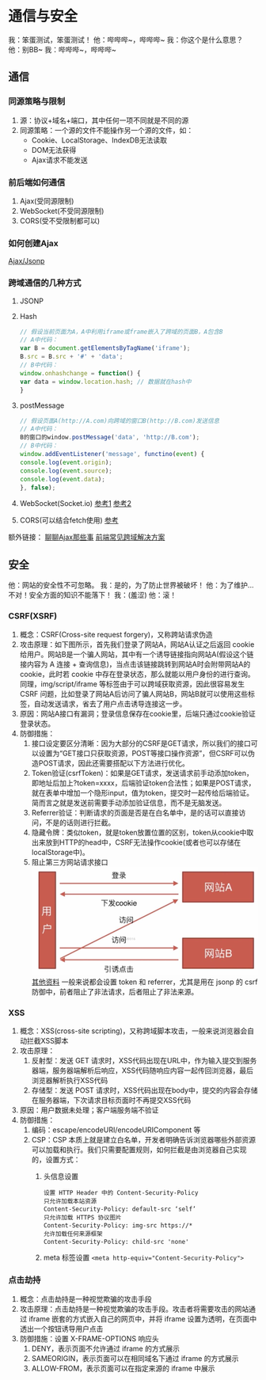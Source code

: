 # 通信与安全

我：笨蛋测试，笨蛋测试！
他：哔哔哔~，哔哔哔~
我：你这个是什么意思？
他：别BB~
我：哔哔哔~，哔哔哔~

## 通信

### 同源策略与限制

1. 源：协议+域名+端口，其中任何一项不同就是不同的源
2. 同源策略：一个源的文件不能操作另一个源的文件，如：
   * Cookie、LocalStorage、IndexDB无法读取
   * DOM无法获得
   * Ajax请求不能发送

### 前后端如何通信

1. Ajax(受同源限制)
2. WebSocket(不受同源限制)
3. CORS(受不受限制都可以)

### 如何创建Ajax

[Ajax/Jsonp](https://github.com/KokoTa/All-demo/blob/master/other/util.js)

### 跨域通信的几种方式

1. JSONP

2. Hash

    ``` javascript
    // 假设当前页面为A，A中利用iframe或frame嵌入了跨域的页面B，A包含B
    // A中代码：
    var B = document.getElementsByTagName('iframe');
    B.src = B.src + '#' + 'data';
    // B中代码：
    window.onhashchange = function() {
    var data = window.location.hash; // 数据就在hash中
    }
    ```

3. postMessage

    ``` javascript
    // 假设页面A(http://A.com)向跨域的窗口B(http://B.com)发送信息
    // A中代码：
    B的窗口的window.postMessage('data', 'http://B.com');
    // B中代码：
    window.addEventListener('message', functino(event) {
    console.log(event.origin);
    console.log(event.source);
    console.log(event.data);
    }, false);
    ```

4. WebSocket(Socket.io)
    [参考1](http://www.ruanyifeng.com/blog/2017/05/websocket.html)
    [参考2](http://blog.csdn.net/frank_good/article/details/50856585)

5. CORS(可以结合fetch使用)
    [参考](http://www.ruanyifeng.com/blog/2016/04/cors.html)

额外链接：
[聊聊Ajax那些事](https://segmentfault.com/a/1190000006669043)
[前端常见跨域解决方案](https://segmentfault.com/a/1190000011145364)

## 安全

他：网站的安全性不可忽略。
我：是的，为了防止世界被破坏！
他：为了维护...不对！安全方面的知识不能落下！
我：(羞涩)
他：滚！

### CSRF(XSRF)

1. 概念：CSRF(Cross-site request forgery)，又称跨站请求伪造
2. 攻击原理：如下图所示，首先我们登录了网站A，网站A认证之后返回 cookie 给用户。网站B是一个骗人网站，其中有一个诱导链接指向网站A(假设这个链接内容为 A 连接 + 查询信息)，当点击该链接跳转到网站A时会附带网站A的 cookie，此时若 cookie 中存在登录状态，那么就能以用户身份的进行查询。同理，img/script/iframe 等标签由于可以跨域获取资源，因此很容易发生 CSRF 问题，比如登录了网站A后访问了骗人网站B，网站B就可以使用这些标签，自动发送请求，省去了用户点击诱导连接这一步。
3. 原因：网站A接口有漏洞；登录信息保存在cookie里，后端只通过cookie验证登录状态。
4. 防御措施：
   1. 接口设定要区分清晰：因为大部分的CSRF是GET请求，所以我们的接口可以设置为“GET接口只获取资源，POST等接口操作资源”，但CSRF可以伪造POST请求，因此还需要搭配以下方法进行优化。
   2. Token验证(csrfToken)：如果是GET请求，发送请求前手动添加token，即地址后加上?token=xxxx，后端验证token合法性；如果是POST请求，就在表单中增加一个隐形input，值为token，提交时一起传给后端验证。简而言之就是发送前需要手动添加验证信息，而不是无脑发送。
   3. Referrer验证：判断请求的页面是否是在白名单中，是的话可以直接访问，不是的话则进行拦截。
   4. 隐藏令牌：类似token，就是token放置位置的区别，token从cookie中取出来放到HTTP的head中，CSRF无法操作cookie(或者也可以存储在localStorage中)。
   5. 阻止第三方网站请求接口
![CSRF攻击原理](/images/CSRF.jpg)
[其他资料](https://github.com/astaxie/build-web-application-with-golang/blob/master/zh/09.1.md)
一般来说都会设置 token 和 referrer，尤其是用在 jsonp 的 csrf 防御中，前者阻止了非法请求，后者阻止了非法来源。

### XSS

1. 概念：XSS(cross-site scripting)，又称跨域脚本攻击，一般来说浏览器会自动拦截XSS脚本
2. 攻击原理：
   1. 反射型：发送 GET 请求时，XSS代码出现在URL中，作为输入提交到服务器端，服务器端解析后响应，XSS代码随响应内容一起传回浏览器，最后浏览器解析执行XSS代码
   2. 存储型：发送 POST 请求时，XSS代码出现在body中，提交的内容会存储在服务器端，下次请求目标页面时不再提交XSS代码
3. 原因：用户数据未处理；客户端服务端不验证
4. 防御措施：
   1. 编码：escape/encodeURI/encodeURIComponent 等
   2. CSP：CSP 本质上就是建立白名单，开发者明确告诉浏览器哪些外部资源可以加载和执行。我们只需要配置规则，如何拦截是由浏览器自己实现的，设置方式：
      1. 头信息设置

          ```shell
          设置 HTTP Header 中的 Content-Security-Policy
          只允许加载本站资源
          Content-Security-Policy: default-src ‘self’
          只允许加载 HTTPS 协议图片
          Content-Security-Policy: img-src https://*
          允许加载任何来源框架
          Content-Security-Policy: child-src 'none'
          ```

      2. meta 标签设置
        `<meta http-equiv="Content-Security-Policy">`

### 点击劫持

1. 概念：点击劫持是一种视觉欺骗的攻击手段
2. 攻击原理：点击劫持是一种视觉欺骗的攻击手段。攻击者将需要攻击的网站通过 iframe 嵌套的方式嵌入自己的网页中，并将 iframe 设置为透明，在页面中透出一个按钮诱导用户点击
3. 防御措施：设置 X-FRAME-OPTIONS 响应头
   1. DENY，表示页面不允许通过 iframe 的方式展示
   2. SAMEORIGIN，表示页面可以在相同域名下通过 iframe 的方式展示
   3. ALLOW-FROM，表示页面可以在指定来源的 iframe 中展示
